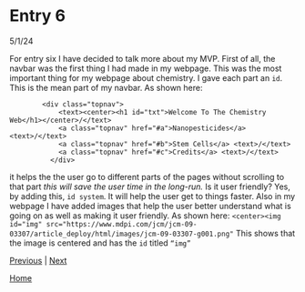 # Entry 6
5/1/24

For entry six I have decided to talk more about my MVP. First of all, the navbar was the first thing I had made in my webpage. This was the most important thing for my webpage about chemistry. I gave each part an `id`. This is the mean part of my navbar. As shown here:
````
        <div class="topnav">
            <text><center><h1 id="txt">Welcome To The Chemistry Web</h1></center>/</text>
            <a class="topnav" href="#a">Nanopesticides</a> <text>/</text>
            <a class="topnav" href="#b">Stem Cells</a> <text>/</text>
            <a class="topnav" href="#c">Credits</a> <text>/</text>
          </div>

```` 
it helps the the user go to different parts of the pages without scrolling to that part _this will save the user time in the long-run._ Is it user friendly? Yes, by adding this, `id system`. It will help the user get to things faster. Also in my webpage I have added images that help the user better understand what is going on as well as making it user friendly. As shown here: `<center><img id="img" src="https://www.mdpi.com/jcm/jcm-09-03307/article_deploy/html/images/jcm-09-03307-g001.png"` This shows that the image is centered and has the `id` titled `“img”`

[Previous](entry05.md) | [Next](entry07.md)

[Home](../README.md)

